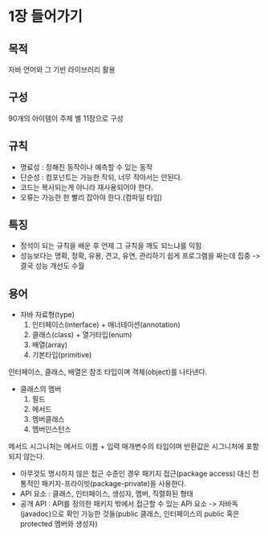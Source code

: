 # 1장 들어가기

## 목적
자바 언어와 그 기반 라이브러리 활용

## 구성
90개의 아이템이 주제 별 11장으로 구성

## 규칙
* 명료성 : 정해진 동작이나 예측할 수 있는 동작
* 단순성 : 컴포넌트는 가능한 작되, 너무 작아서는 안된다.
* 코드는 복사되는게 아니라 재사용되어야 한다.
* 오류는 가능한 한 빨리 잡아야 한다.(컴파일 타임)

## 특징
* 정석이 되는 규칙을 배운 후 언제 그 규칙을 깨도 되느냐를 익힘
* 성능보다는 명확, 정확, 유용, 견고, 유연, 관리하기 쉽게 프로그램을 짜는데 집중 -> 결국 성능 개선도 수월

## 용어
* 자바 자료형(type)
  1. 인터페이스(interface) + 애너테이션(annotation)
  2. 클래스(class) + 열거타입(enum)
  3. 배열(array)
  4. 기본타입(primitive)

인터페이스, 클래스, 배열은 참조 타입이며 객체(object)를 나타낸다.

* 클래스의 멤버
  1. 필드
  2. 메서드
  3. 멤버클래스
  4. 멤버인스턴스

메서드 시그니처는 메서드 이름 + 입력 매개변수의 타입이며 반환값은 시그니처에 포함되지 않는다.

* 아무것도 명시하지 않은 접근 수준인 경우 패키지 접근(package access) 대신 전통적인 패키지-프라이빗(package-private)을 사용한다.
* API 요소 : 클래스, 인터페이스, 생성자, 멤버, 직렬화된 형태
* 공개 API : API를 정의한 패키지 밖에서 접근할 수 있는 API 요소 -> 자바독(javadoc)으로 확인 가능한 것들(public 클래스, 인터페이스의 public 혹은 protected 멤버와 생성자)
